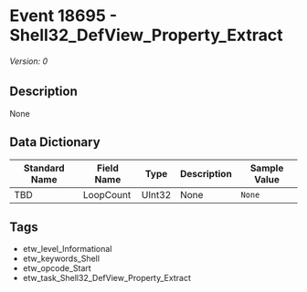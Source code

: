 # Event 18695 - Shell32_DefView_Property_Extract
###### Version: 0

## Description
None

## Data Dictionary
|Standard Name|Field Name|Type|Description|Sample Value|
|---|---|---|---|---|
|TBD|LoopCount|UInt32|None|`None`|

## Tags
* etw_level_Informational
* etw_keywords_Shell
* etw_opcode_Start
* etw_task_Shell32_DefView_Property_Extract